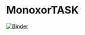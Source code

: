 # MonoxorTASK
[![Binder](https://mybinder.org/badge_logo.svg)](https://mybinder.org/v2/gh/Himanshukatarwar/MonoxorTASK/HEAD?filepath=https%3A%2F%2Fgithub.com%2FHimanshukatarwar%2FMonoxorTASK%2Fblob%2Fmain%2Finternship_Monoxor_Task.ipynb)
